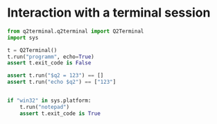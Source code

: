 # Interaction with a terminal session

```python
from q2terminal.q2terminal import Q2Terminal
import sys

t = Q2Terminal()
t.run("programm", echo=True)
assert t.exit_code is False

assert t.run("$q2 = 123") == []
assert t.run("echo $q2") == ["123"]


if "win32" in sys.platform:
    t.run("notepad")
    assert t.exit_code is True
```
